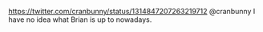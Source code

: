 https://twitter.com/cranbunny/status/1314847207263219712 @cranbunny I have no idea what Brian is up to nowadays.